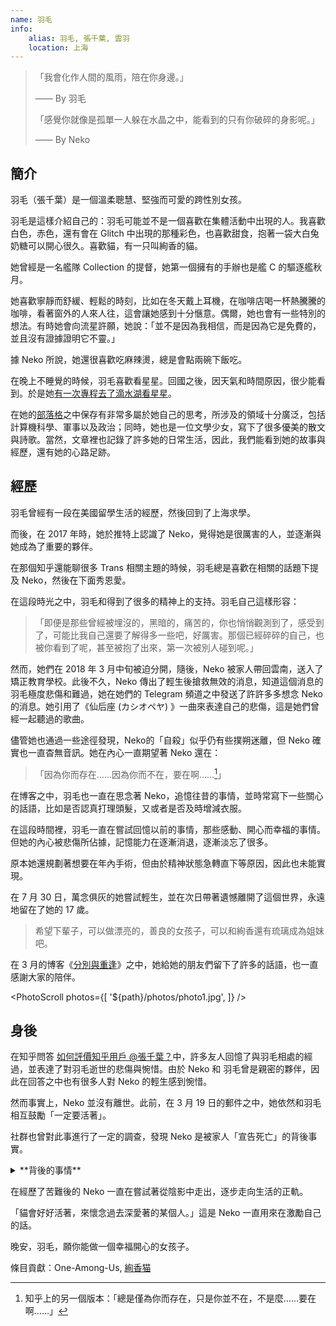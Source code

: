 ```yaml
---
name: 羽毛
info:
    alias: 羽毛, 張千葉, 雲羽
    location: 上海
---
```


> 「我會化作人間的風雨，陪在你身邊。」
>
> —— By 羽毛
>
> 「感覺你就像是孤單一人躲在水晶之中，能看到的只有你破碎的身影呢。」
>
> —— By Neko

## 簡介

羽毛（張千葉）是一個溫柔聰慧、堅強而可愛的跨性別女孩。

羽毛是這樣介紹自己的：羽毛可能並不是一個喜歡在集體活動中出現的人。我喜歡白色，赤色，還有會在 Glitch 中出現的那種彩色，也喜歡甜食，抱著一袋大白兔奶糖可以開心很久。喜歡貓，有一只叫絢香的貓。

她曾經是一名艦隊 Collection 的提督，她第一個擁有的手辦也是艦 C 的驅逐艦秋月。

她喜歡寧靜而舒緩、輕鬆的時刻，比如在冬天戴上耳機，在咖啡店喝一杯熱騰騰的咖啡，看著窗外的人來人往，這會讓她感到十分愜意。偶爾，她也會有一些特別的想法。有時她會向流星許願，她說：「並不是因為我相信，而是因為它是免費的，並且沒有證據證明它不靈。」

據 Neko 所說，她還很喜歡吃麻辣燙，總是會點兩碗下飯吃。

在晚上不睡覺的時候，羽毛喜歡看星星。回國之後，因天氣和時間原因，很少能看到。於是她[有一次專程去了滴水湖看星星](https://web.archive.org/web/20210517104313/https://oao.moe/archives/834/)。

在她的[部落格](https://web.archive.org/web/20210420170241/https://oao.moe/archives/)之中保存有非常多屬於她自己的思考，所涉及的領域十分廣泛，包括計算機科學、軍事以及政治；同時，她也是一位文學少女，寫下了很多優美的散文與詩歌。當然，文章裡也記錄了許多她的日常生活，因此，我們能看到她的故事與經歷，還有她的心路足跡。

## 經歷

羽毛曾經有一段在美國留學生活的經歷，然後回到了上海求學。

而後，在 2017 年時，她於推特上認識了 Neko，覺得她是很厲害的人，並逐漸與她成為了重要的夥伴。

在那個知乎還能聊很多 Trans 相關主題的時候，羽毛總是喜歡在相關的話題下提及 Neko，然後在下面秀恩愛。

在這段時光之中，羽毛和得到了很多的精神上的支持。羽毛自己這樣形容：

>「即便是那些曾經被埋沒的，黑暗的，痛苦的，你也悄悄觀測到了，感受到了，可能比我自己還要了解得多一些吧，好厲害。那個已經碎碎的自己，也被你看到了呢，甚至被抱了出來，第一次被別人碰到呢。」

然而，她們在 2018 年 3 月中旬被迫分開，隨後，Neko 被家人帶回雲南，送入了矯正教育學校。此後不久，Neko 傳出了輕生後搶救無效的消息，知道這個消息的羽毛極度悲傷和難過，她在她們的 Telegram 頻道之中發送了許許多多想念 Neko 的消息。她引用了《仙后座 (カシオペヤ) 》一曲來表達自己的悲傷，這是她們曾經一起聽過的歌曲。

儘管她也通過一些途徑發現，Neko的「自殺」似乎仍有些撲朔迷離，但 Neko 確實也一直杳無音訊。她在內心一直期望著 Neko 還在：

> 「因為你而存在……因為你而不在，要在啊……[^1]」

在博客之中，羽毛也一直在思念著 Neko，追憶往昔的事情，並時常寫下一些關心的話語，比如是否認真打理頭髮，又或者是否及時增減衣服。

在這段時間裡，羽毛一直在嘗試回憶以前的事情，那些感動、開心而幸福的事情。但她的內心被悲傷所佔據，記憶能力在逐漸消退，逐漸淡忘了很多。

原本她還規劃著想要在年內手術，但由於精神狀態急轉直下等原因，因此也未能實現。

在 7 月 30 日，萬念俱灰的她嘗試輕生，並在次日帶著遺憾離開了這個世界，永遠地留在了她的 17 歲。

> 希望下輩子，可以做漂亮的，善良的女孩子，可以和絢香還有琉璃成為姐妹吧。

在 3 月的博客《[分別與重逢](https://web.archive.org/web/20210517104118/https://oao.moe/archives/948/)》之中，她給她的朋友們留下了許多的話語，也一直感謝大家的陪伴。

<PhotoScroll photos={[
    '${path}/photos/photo1.jpg',
]} />

## 身後

在知乎問答 [如何評價知乎用戶 @張千葉？](https://www.zhihu.com/question/284818437)中，許多友人回憶了與羽毛相處的經過，並表達了對羽毛逝世的悲傷與惋惜。由於 Neko 和 羽毛曾是親密的夥伴，因此在回答之中也有很多人對 Neko 的輕生感到惋惜。

然而事實上，Neko 並沒有離世。此前，在 3 月 19 日的郵件之中，她依然和羽毛相互鼓勵「一定要活著」。

社群也曾對此事進行了一定的調查，發現 Neko 是被家人「宣告死亡」的背後事實。

<details>
<summary>**背後的事情**</summary>

Neko 和羽毛被迫在上海分開之後，被父母帶回了雲南昆明，而後在心理衛生中心住院治療。

在這段時間裡，Neko 一直想著要去尋找羽毛，於是在院外與家人吃飯的間隙嘗試和羽毛聯繫，並說服了當值醫生給自己開具出院證明。此舉激怒了其家人。此後，家人索性假借送她去長水機場之名，將其開車送至昆明安寧市好孩子學校（以下簡稱「好孩子」）此後，Neko 被關入了 308 房間，也可以理解成小黑屋一樣的存在。

在從 308 房間出來之後數日，由於 Neko 掌握著不錯的電腦技術，加上此時宣傳部門較為信任她，於是找到了 Neko，要求其協助他們修理網路系統。Neko 在修復網路系統後迅速給羽毛發送了郵件。

隨後，外界開始了對Neko父母的言論轟炸，《新京報》的記者也找到了好孩子，詢問Neko的下落。

但是，Neko 的父母隨後作出了驚人的決定，和其他人說已經把 Neko 從機構中帶出，隨後將 Neko 的戶籍註銷，並用哭腔在《新京報》的採訪中對外界宣稱 Neko 已於 3 月 24 日淩晨自殺。

在這之後，Neko 繼續被關在好孩子中，在 10 月得知了羽毛出事的情況，並幾近崩潰。

儘管如此，Neko 仍舊踐行了「一定要活著」的話語，她沒有自暴自棄，而是想辦法平靜下來，並堅持記錄下了一些日記，也培養了一些興趣愛好。她嘗試尋找一些能夠解決困境的方法把自己的注意力轉移開。在好孩子的後半段時光裡，她身邊的人幫助了她很多，有朋友在身邊陪她，又或者是人從外邊送東西進來。有時，一些對她好的那些教官會帶她去玩，或者是給她買東西，這能讓她開心一些。

2019 年 9 月 1 日，Neko 離開了好孩子學校，在一段時間後開始了新的生活。

> 謹以此紀念過去兩年裡所遭受的一切困難和苦難
>
> 2018 年 3 月 16 日 晚間 22:31
>
> 2020 年 3 月 16 日 晚間 22:31
>
> 謝謝大家在那段時間裡所付出的一切
>
> 也是為了紀念 2018 年 3 月 14 日和你們分開後的一切
> 
> 還有 2018 年 7 月 31 日的你。
>
> 謝謝你們。
>
> Neko, 於 Telegram
</details>

在經歷了苦難後的 Neko 一直在嘗試著從陰影中走出，逐步走向生活的正軌。

「貓會好好活著，來懷念過去深愛著的某個人。」這是 Neko 一直用來在激勵自己的話。

晚安，羽毛，願你能做一個幸福開心的女孩子。

條目貢獻：One-Among-Us, [絢香猫](https://twitter.com/ayakaneko)

[^1]: 知乎上的另一個版本：「總是僅為你而存在，只是你並不在，不是麼……要在啊……」
